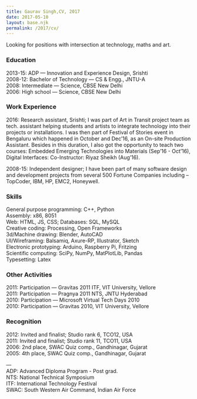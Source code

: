 ```yaml
---
title: Gaurav Singh,CV, 2017
date: 2017-05-10
layout: base.njk
permalink: /2017/cv/
---
```


Looking for positions with intersection at technology, maths and art.

### Education
2013-15: ADP — Innovation and Experience Design, Srishti\
2008-12: Bachelor of Technology — CS & Engg., JNTU-A\
2008: Intermediate — Science, CBSE New Delhi\
2006: High school — Science, CBSE New Delhi

### Work Experience

2016: Research assistant, Srishti; I was part of Art in Transit project team as tech. assistant helping students and artists to integrate technology into their projects or installations. I was then part of Festival of Stories event in Bengaluru which happened in October and Dec’16, as an On-site Production Assistant. Besides in this duration, I also got the opportunity to teach two courses: Embedded Emerging Technologies into Materials (Sep’16 - Oct’16), Digital Interfaces: Co-Instructor: Riyaz Sheikh (Aug’16).

2008-15: Independent designer; I have been part of many software design and development projects from several 500 Fortune Companies including – TopCoder, IBM, HP, EMC2, Honeywell.

### Skills
General purpose programming: C++, Python\
Assembly: x86, 8051\
Web: HTML, JS, CSS; Databases: SQL, MySQL\
Creative coding: Processing, Open Frameworks\
3d/Machine drawing: Blender, AutoCAD\
UI/Wireframing: Balsamiq, Axure-RP, Illustrator, Sketch\
Electronic prototyping: Arduino, Raspberry Pi, Fritzing\
Scientific computing: SciPy, NumPy, MatPlotLib, Pandas\
Typesetting: Latex

### Other Activities
2011: Participation — Gravitas 2011 ITF, VIT University, Vellore\
2011: Participation — Pragnya 2011 NTS, JNTU Hyderabad\
2010: Participation — Microsoft Virtual Tech Days 2010\
2010: Participation — Gravitas 2010, VIT University, Vellore

### Recognition
2012: Invited and finalist; Studio rank 6, TCO12, USA\
2011: Invited and finalist; Studio rank 11, TCO11, USA\
2006: 2nd place, SWAC Quiz comp., Gandhinagar, Gujarat\
2005: 4th place, SWAC Quiz comp., Gandhinagar, Gujarat

—\
ADP: Advanced Diploma Program - Post grad.\
NTS: National Technical Symposium\
ITF: International Technology Festival\
SWAC: South Western Air Command, Indian Air Force
